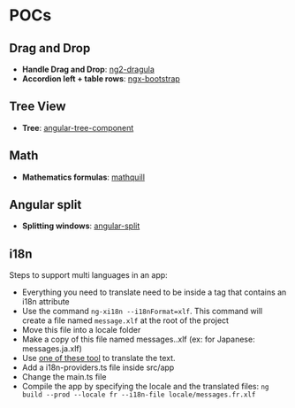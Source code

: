 # POCs

## Drag and Drop

* **Handle Drag and Drop**: [ng2-dragula](https://github.com/valor-software/ng2-dragula)
* **Accordion left + table rows**: [ngx-bootstrap](https://github.com/valor-software/ngx-bootstrap)

## Tree View

* **Tree**: [angular-tree-component](https://github.com/500tech/angular-tree-component)

## Math

* **Mathematics formulas**: [mathquill](https://github.com/mathquill/mathquill)

## Angular split

* **Splitting windows**: [angular-split](https://github.com/bertrandg/angular-split)

## i18n

Steps to support multi languages in an app:

* Everything you need to translate need to be inside a tag that contains an i18n attribute
* Use the command `ng-xi18n --i18nFormat=xlf`. This command will create a file named `message.xlf` at the root of the project
* Move this file into a locale folder
* Make a copy of this file named messages.<lang>.xlf (ex: for Japanese: messages.ja.xlf)
* Use [one of these tool](https://en.wikipedia.org/wiki/XLIFF#Editors) to translate the text.
* Add a i18n-providers.ts file inside src/app
* Change the main.ts file
* Compile the app by specifying the locale and the translated files: `ng build --prod --locale fr --i18n-file locale/messages.fr.xlf`
